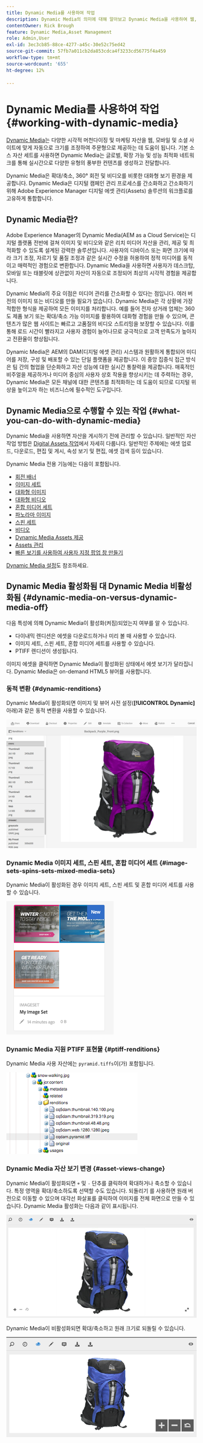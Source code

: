 ```yaml
---
title: Dynamic Media를 사용하여 작업
description: Dynamic Media의 의미에 대해 알아보고 Dynamic Media을 사용하여 웹, 모바일 및 소셜 사이트에서 사용할 자산을 제공할 수 있습니다.
contentOwner: Rick Brough
feature: Dynamic Media,Asset Management
role: Admin,User
exl-id: 3ec3cb85-88ce-4277-a45c-30e52c75ed42
source-git-commit: 57fb7a011cb2da853cdca4f3233cd56775f4a459
workflow-type: tm+mt
source-wordcount: '655'
ht-degree: 12%

---
```


# Dynamic Media를 사용하여 작업 {#working-with-dynamic-media}

[Dynamic Media](https://business.adobe.com/products/experience-manager/assets/dynamic-media.html)는 다양한 시각적 머천다이징 및 마케팅 자산을 웹, 모바일 및 소셜 사이트에 맞게 자동으로 크기를 조정하여 주문형으로 제공하는 데 도움이 됩니다. 기본 소스 자산 세트를 사용하면 Dynamic Media는 글로벌, 확장 가능 및 성능 최적화 네트워크를 통해 실시간으로 다양한 유형의 풍부한 컨텐츠를 생성하고 전달합니다.

Dynamic Media은 확대/축소, 360° 회전 및 비디오를 비롯한 대화형 보기 환경을 제공합니다. Dynamic Media은 디지털 캠페인 관리 프로세스를 간소화하고 간소화하기 위해 Adobe Experience Manager 디지털 에셋 관리(Assets) 솔루션의 워크플로를 고유하게 통합합니다.

<!-- >[!NOTE]
>
>A Community article is available on [Working with Adobe Experience Manager and Dynamic Media](https://helpx.adobe.com/experience-manager/using/aem_dynamic_media.html). -->

## Dynamic Media란?

Adobe Experience Manager의 Dynamic Media(AEM as a Cloud Service)는 디지털 플랫폼 전반에 걸쳐 이미지 및 비디오와 같은 리치 미디어 자산을 관리, 제공 및 최적화할 수 있도록 설계된 강력한 솔루션입니다. 사용자의 디바이스 또는 화면 크기에 따라 크기 조정, 자르기 및 품질 조정과 같은 실시간 수정을 허용하여 정적 미디어를 동적이고 매력적인 경험으로 변환합니다. Dynamic Media을 사용하면 사용자가 데스크탑, 모바일 또는 태블릿에 상관없이 자산이 자동으로 조정되어 최상의 시각적 경험을 제공합니다.

Dynamic Media의 주요 이점은 미디어 관리를 간소화할 수 있다는 점입니다. 여러 버전의 이미지 또는 비디오를 만들 필요가 없습니다. Dynamic Media은 각 상황에 가장 적합한 형식을 제공하여 모든 이미지를 처리합니다. 예를 들어 전자 상거래 업체는 360도 제품 보기 또는 확대/축소 가능 이미지를 활용하여 대화형 경험을 만들 수 있으며, 콘텐츠가 많은 웹 사이트는 빠르고 고품질의 비디오 스트리밍을 보장할 수 있습니다. 이를 통해 로드 시간이 빨라지고 사용자 경험이 늘어나므로 궁극적으로 고객 만족도가 높아지고 전환율이 향상됩니다.

Dynamic Media은 AEM의 DAM(디지털 에셋 관리) 시스템과 원활하게 통합되어 미디어를 저장, 구성 및 배포할 수 있는 단일 플랫폼을 제공합니다. 이 중앙 집중식 접근 방식은 팀 간의 협업을 단순화하고 자산 성능에 대한 실시간 통찰력을 제공합니다. 매혹적인 비주얼을 제공하거나 미디어 중심의 사용자 상호 작용을 향상시키는 데 주력하는 경우, Dynamic Media은 모든 채널에 대한 콘텐츠를 최적화하는 데 도움이 되므로 디지털 위상을 높이고자 하는 비즈니스에 필수적인 도구입니다.

## Dynamic Media으로 수행할 수 있는 작업 {#what-you-can-do-with-dynamic-media}

Dynamic Media을 사용하면 자산을 게시하기 전에 관리할 수 있습니다. 일반적인 자산 작업 방법은 [Digital Assets 작업](/help/assets/manage-digital-assets.md)에서 자세히 다룹니다. 일반적인 주제에는 에셋 업로드, 다운로드, 편집 및 게시, 속성 보기 및 편집, 에셋 검색 등이 있습니다.

Dynamic Media 전용 기능에는 다음이 포함됩니다.

* [회전 배너](carousel-banners.md)
* [이미지 세트](image-sets.md)
* [대화형 이미지](interactive-images.md)
* [대화형 비디오](interactive-videos.md)
* [혼합 미디어 세트](mixed-media-sets.md)
* [파노라마 이미지](panoramic-images.md)
* [스핀 세트](spin-sets.md)
* [비디오](video.md)
* [Dynamic Media Assets 제공](delivering-dynamic-media-assets.md)
* [Assets 관리](managing-assets.md)
* [빠른 보기를 사용하여 사용자 지정 팝업 창 만들기](custom-pop-ups.md)

[Dynamic Media 설정](administering-dynamic-media.md)도 참조하세요.

<!-- 

OBSOLETE UNTIL INTEGRATING SCENE7 TOPIC GETS A MAJOR UPDATE
>[!NOTE]
>
>To understand the differences between using Dynamic Media and integrating Dynamic Media Classic with AEM, see [Dynamic Media Classic integration versus Dynamic Media](/help/sites-cloud/administering/integrating-scene7.md#aem-scene-integration-versus-dynamic-media).

-->

## Dynamic Media 활성화됨 대 Dynamic Media 비활성화됨 {#dynamic-media-on-versus-dynamic-media-off}

다음 특성에 의해 Dynamic Media이 활성화(켜짐)되었는지 여부를 알 수 있습니다.

* 다이내믹 렌디션은 에셋을 다운로드하거나 미리 볼 때 사용할 수 있습니다.
* 이미지 세트, 스핀 세트, 혼합 미디어 세트를 사용할 수 있습니다.
* PTIFF 렌디션이 생성됩니다.

이미지 에셋을 클릭하면 Dynamic Media이 활성화된 상태에서 에셋 보기가 달라집니다. Dynamic Media은 on-demand HTML5 뷰어를 사용합니다.

### 동적 변환 {#dynamic-renditions}

Dynamic Media이 활성화되면 이미지 및 뷰어 사전 설정(**[!UICONTROL Dynamic]** 아래)과 같은 동적 변환을 사용할 수 있습니다.

![chlimage_1-358](assets/chlimage_1-358.png)

### Dynamic Media 이미지 세트, 스핀 세트, 혼합 미디어 세트 {#image-sets-spins-sets-mixed-media-sets}

Dynamic Media이 활성화된 경우 이미지 세트, 스핀 세트 및 혼합 미디어 세트를 사용할 수 있습니다.

![chlimage_1-359](assets/chlimage_1-359.png)

### Dynamic Media 지원 PTIFF 표현물 {#ptiff-renditions}

Dynamic Media 사용 자산에는 `pyramid.tiffs`이(가) 포함됩니다.

![chlimage_1-360](assets/chlimage_1-360.png)

### Dynamic Media 자산 보기 변경 {#asset-views-change}

Dynamic Media이 활성화되면 `+` 및 `-` 단추를 클릭하여 확대하거나 축소할 수 있습니다. 특정 영역을 확대/축소하도록 선택할 수도 있습니다. 되돌리기 를 사용하면 원래 버전으로 이동할 수 있으며 대각선 화살표를 클릭하여 이미지를 전체 화면으로 만들 수 있습니다. Dynamic Media 활성화는 다음과 같이 표시됩니다.

![chlimage_1-361](assets/chlimage_1-361.png)

Dynamic Media이 비활성화되면 확대/축소하고 원래 크기로 되돌릴 수 있습니다.

![chlimage_1-362](assets/chlimage_1-362.png)
